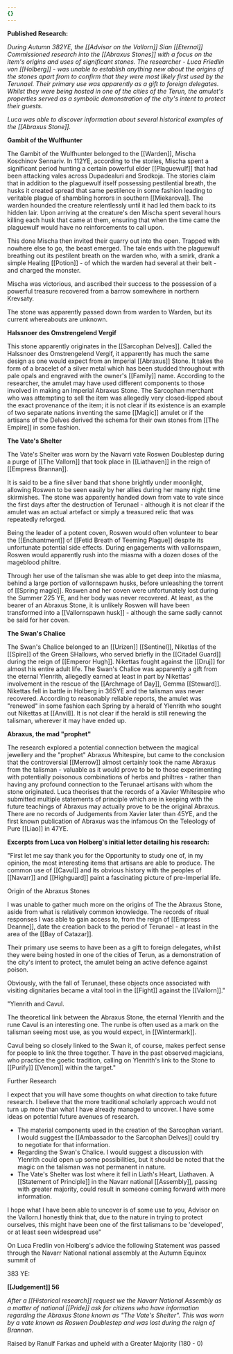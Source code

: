 ```yaml
---
{}
---
```


**Published Research:**

*During Autumn 382YE, the [[Advisor on the Vallorn]] Sian [[Eternal]] Commissioned research into the [[Abraxus Stones]] with a focus on the item's origins and uses of significant stones. The researcher - Luca Friedlin von [[Holberg]] - was unable to establish anything new about the origins of the stones apart from to confirm that they were most likely first used by the Terunael. Their primary use was apparently as a gift to foreign delegates. Whilst they were being hosted in one of the cities of the Terun, the amulet's properties served as a symbolic demonstration of the city's intent to protect their guests.*

*Luca was able to discover information about several historical examples of the [[Abraxus Stone]].*

**Gambit of the Wulfhunter**

The Gambit of the Wulfhunter belonged to the [[Warden]], Mischa Koschinov Sennariv. In 112YE, according to the stories, Mischa spent a significant period hunting a certain powerful elder [[Plaguewulf]] that had been attacking vales across Dupadealuri and Srodkoja. The stories claim that in addition to the plaguewulf itself possessing pestilential breath, the husks it created spread that same pestilence in some fashion leading to veritable plague of shambling horrors in southern [[Miekarova]]. The warden hounded the creature relentlessly until it had led them back to its hidden lair. Upon arriving at the creature's den Mischa spent several hours killing each husk that came at them, ensuring that when the time came the plaguewulf would have no reinforcements to call upon.

This done Mischa then invited their quarry out into the open. Trapped with nowhere else to go, the beast emerged. The tale ends with the plaguewulf breathing out its pestilent breath on the warden who, with a smirk, drank a simple Healing [[Potion]] - of which the warden had several at their belt - and charged the monster.

Mischa was victorious, and ascribed their success to the possession of a powerful treasure recovered from a barrow somewhere in northern Krevsaty.

The stone was apparently passed down from warden to Warden, but its current whereabouts are unknown.


**Halssnoer des Omstrengelend Vergif**

This stone apparently originates in the [[Sarcophan Delves]]. Called the Halssnoer des Omstrengelend Vergif, it apparently has much the same design as one would expect from an Imperial [[Abraxus]] Stone. It takes the form of a bracelet of a silver metal which has been studded throughout with pale opals and engraved with the owner's [[Family]] name. According to the researcher, the amulet may have used different components to those involved in making an Imperial Abraxus Stone. The Sarcophan merchant who was attempting to sell the item was allegedly very closed-lipped about the exact provenance of the item; it is not clear if its existence is an example of two separate nations inventing the same [[Magic]] amulet or if the artisans of the Delves derived the schema for their own stones from [[The Empire]] in some fashion.

**The Vate's Shelter**

The Vate's Shelter was worn by the Navarri vate Roswen Doublestep during a purge of [[The Vallorn]] that took place in [[Liathaven]] in the reign of [[Empress Brannan]].

It is said to be a fine silver band that shone brightly under moonlight, allowing Roswen to be seen easily by her allies during her many night time skirmishes. The stone was apparently handed down from vate to vate since the first days after the destruction of Terunael - although it is not clear if the amulet was an actual artefact or simply a treasured relic that was repeatedly reforged.

Being the leader of a potent coven, Roswen would often volunteer to bear the [[Enchantment]] of [[Fetid Breath of Teeming Plague]] despite its unfortunate potential side effects. During engagements with vallornspawn, Roswen would apparently rush into the miasma with a dozen doses of the mageblood philtre.

Through her use of the talisman she was able to get deep into the miasma, behind a large portion of vallornspawn husks, before unleashing the torrent of [[Spring magic]]. Roswen and her coven were unfortunately lost during the Summer 225 YE, and her body was never recovered. At least, as the bearer of an Abraxus Stone, it is unlikely Roswen will have been transformed into a [[Vallornspawn husk]] - although the same sadly cannot be said for her coven.

**The Swan's Chalice**

The Swan's Chalice belonged to an [[Urizen]] [[Sentinel]], Niketlas of the [[Spire]] of the Green SHallows, who served briefly in the [[Citadel Guard]] during the reign of [[Emperor Hugh]]. Nikettas fought against the [[Druj]] for almost his entire adult life. The Swan's Chalice was apparently a gift from the eternal Ylenrith, allegedly earned at least in part by Nikettas' involvement in the rescue of the [[Archmage of Day]], Gemma [[Steward]]. Nikettas fell in battle in Holberg in 365YE and the talisman was never recovered. According to reasonably reliable reports, the amulet was "renewed" in some fashion each Spring by a herald of Ylenrith who sought out Nikettas at [[Anvil]]. It is not clear if the herald is still renewing the talisman, wherever it may have ended up.

**Abraxus, the mad "prophet"**

The research explored a potential connection between the magical jewellery and the "prophet" Abraxus Whitespire, but came to the conclusion that the controversial [[Merrow]] almost certainly took the name Abraxus from the talisman - valuable as it would prove to be to those experimenting with potentially poisonous combinations of herbs and philtres - rather than having any profound connection to the Terunael artisans with whom the stone originated. Luca theorises that the records of a Xavier Whitespire who submitted multiple statements of principle which are in keeping with the future teachings of Abraxus may actually prove to be the original Abraxus. There are no records of Judgements from Xavier later than 45YE, and the first known publication of Abraxus was the infamous On the Teleology of Pure [[Liao]] in 47YE.

**Excerpts from Luca von Holberg's initial letter detailing his research:**

"First let me say thank you for the Opportunity to study one of, in my opinion, the most interesting items that artisans are able to produce. The common use of [[Cavul]] and its obvious history with the peoples of [[Navarr]] and [[Highguard]] paint a fascinating picture of pre-Imperial life.

Origin of the Abraxus Stones

I was unable to gather much more on the origins of The the Abraxus Stone, aside from what is relatively common knowledge. The records of ritual responses I was able to gain access to, from the reign of [[Empress Deanne]], date the creation back to the period of Terunael - at least in the area of the [[Bay of Catazar]].

Their primary use seems to have been as a gift to foreign delegates, whilst they were being hosted in one of the cities of Terun, as a demonstration of the city's intent to protect, the amulet being an active defence against poison.

Obviously, with the fall of Terunael, these objects once associated with visiting dignitaries became a vital tool in the [[Fight]] against the [[Vallorn]]."

"Ylenrith and Cavul.

The theoretical link between the Abraxus Stone, the eternal Ylenrith and the rune Cavul is an interesting one. The runbe is often used as a mark on the talisman seeing most use, as you would expect, in [[Wintermark]].

Cavul being so closely linked to the Swan it, of course, makes perfect sense for people to link the three together. T have in the past observed magicians, who practice the goetic tradition, calling on Ylenrith's link to the Stone to [[Purify]] [[Venom]] within the target."

Further Research

I expect that you will have some thoughts on what direction to take future research. I believe that the more traditional scholarly approach would not turn up more than what I have already managed to uncover. I have some ideas on potential future avenues of research.

- ﻿﻿The material components used in the creation of the Sarcophan variant. I would suggest the [[Ambassador to the Sarcophan Delves]] could try to negotiate for that information.
- ﻿﻿Regarding the Swan's Chalice. I would suggest a discussion with Ylenrith could open up some possibilities, but it should be noted that the magic on the talisman was not permanent in nature.
- ﻿﻿The Vate's Shelter was lost where it fell in Liath's Heart, Liathaven.  A [[Statement of Principle]] in the Navarr national [[Assembly]], passing with greater majority, could result in someone coming forward with more information.

I hope what I have been able to uncover is of some use to you, Advisor on the Vallorn.I honestly think that, due to the nature in trying to protect ourselves, this might have been one of the first talismans to be 'developed', or at least seen widespread use"

On Luca Fredlin von Holberg's advice the following Statement was passed through the Navarr National national assembly at the Autumn Equinox summit of

383 YE:

**[[Judgement]] 56**

*After a [[Historical research]] request we the Navarr National Assembly as a matter of national [[Pride]] ask for citizens who have information regarding the Abraxus Stone known as "The Vate's Shelter". This was worn by a vate known as Roswen Doublestep and was lost during the reign of Brannan.*

Raised by Ranulf Farkas and upheld with a Greater Majority (180 - 0)